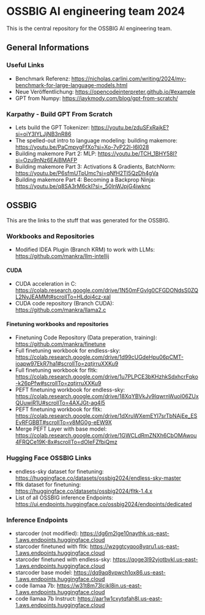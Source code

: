 # OSSBIG AI engineering team 2024

This is the central repository for the OSSBIG AI engineering team.

## General Informations

### Useful Links

- Benchmark Referenz: https://nicholas.carlini.com/writing/2024/my-benchmark-for-large-language-models.html
- Neue Veröffentlichung: https://opencodeinterpreter.github.io/#example
- GPT from Numpy: https://jaykmody.com/blog/gpt-from-scratch/

### Karpathy - Build GPT From Scratch

- Lets build the GPT Tokenizer: https://youtu.be/zduSFxRajkE?si=oiY3IYLJjNB3nR86
- The spelled-out intro to language modeling: building makemore: https://youtu.be/PaCmpygFfXo?si=Xo-7vP22l-I6l028
- Building makemore Part 2: MLP: https://youtu.be/TCH_1BHY58I?si=Ozu9nNz6EAiBMAFP
- Building makemore Part 3: Activations & Gradients, BatchNorm: https://youtu.be/P6sfmUTpUmc?si=qNfH2TI5QzDh4gVa
- Building makemore Part 4: Becoming a Backprop Ninja: https://youtu.be/q8SA3rM6ckI?si=_50lnWJpjG4iwknc

## OSSBIG

This are the links to the stuff that was generated for the OSSBIG.

### Workbooks and Repositories

- Modified IDEA Plugin (Branch KRM) to work with LLMs: https://github.com/mankra/llm-intellij

#### CUDA

- CUDA acceleration in C: https://colab.research.google.com/drive/1N50mFGvlg0CFGDONdsS0ZQL2NyJEAMMt#scrollTo=HLdoj4cz-xal
- CUDA code repository (Branch CUDA): https://github.com/mankra/llama2.c

#### Finetuning workbooks and repositories

- Finetuning Code Repository (Data preperation, training): https://github.com/mankra/finetune
- Full finetuning workbook for endless-sky: https://colab.research.google.com/drive/1d99cUGdeHpu06pCMT-ioapw97EkR7ha1#scrollTo=zqtjrruXXKu9
- Full finetuning workbook for fltk: https://colab.research.google.com/drive/1u7PLPCE3bKHzhkSdxhcrFqko-k26pPfw#scrollTo=zqtjrruXXKu9
- PEFT finetuning workbook for endless-sky: https://colab.research.google.com/drive/18XqYBVkJv9lqwrnWuoI06ZUxQUuwiR1U#scrollTo=4AXJGt-ag4l5
- PEFT finetuning workbook for fltk: https://colab.research.google.com/drive/1dXruWXemEYI7srTbNAjEe_ESEvRFGBBT#scrollTo=v8MG0g-eEW9X
- Merge PEFT Layer with base model: https://colab.research.google.com/drive/1GWCLdRmZNXh6CbOMAwou4FRQCe19K-8x#scrollTo=dOIeFZfbiQmz

### Hugging Face OSSBIG Links

- endless-sky dataset for finetuning: https://huggingface.co/datasets/ossbig2024/endless-sky-master
- fltk dataset for finetuning: https://huggingface.co/datasets/ossbig2024/fltk-1.4.x
- List of all OSSBIG inference Endpoints: https://ui.endpoints.huggingface.co/ossbig2024/endpoints/dedicated

### Inference Endpoints

- starcoder (not modified): https://dg6m2lge10naythk.us-east-1.aws.endpoints.huggingface.cloud
- starcoder finetuned with fltk: https://wzggtcyqoo8yqru1.us-east-1.aws.endpoints.huggingface.cloud
- starcoder finetuned with endless-sky: https://qoge3l92yjotbvkl.us-east-1.aws.endpoints.huggingface.cloud
- starcoder base model: https://dq9aq8vpwch1ox86.us-east-1.aws.endpoints.huggingface.cloud
- code llamaa 7b: https://w31t8m73lcjkl8in.us-east-1.aws.endpoints.huggingface.cloud
- code llamaa 7b Instruct: https://aar1w1cxytqfah8l.us-east-1.aws.endpoints.huggingface.cloud

